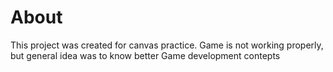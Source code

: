 # About

This project was created for canvas practice. Game is not working properly, but general idea was to know better Game development contepts
